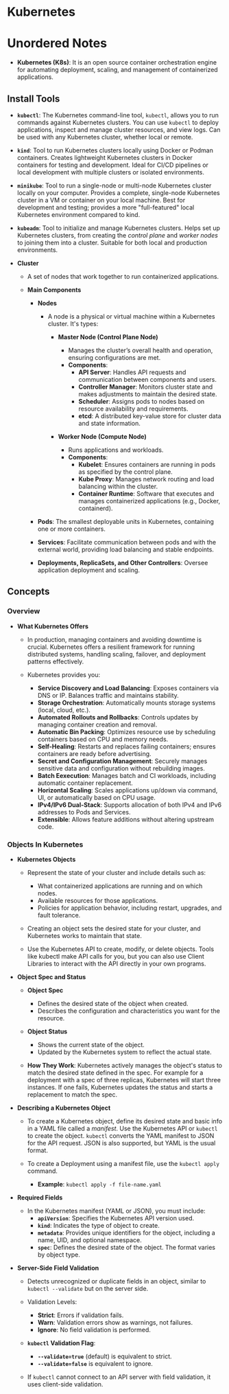# Kubernetes
# Unordered Notes
- **Kubernetes (K8s)**: It is an open source container orchestration engine for automating deployment, scaling, and management of containerized applications.

## Install Tools
- **`kubectl`**: The Kubernetes command-line tool, `kubectl`, allows you to run commands against Kubernetes clusters. You can use `kubectl` to deploy applications, inspect and manage cluster resources, and view logs. Can be used with any Kubernetes cluster, whether local or remote.
- **`kind`**: Tool to run Kubernetes clusters locally using Docker or Podman containers. Creates lightweight Kubernetes clusters in Docker containers for testing and development. Ideal for CI/CD pipelines or local development with multiple clusters or isolated environments.
- **`minikube`**: Tool to run a single-node or multi-node Kubernetes cluster locally on your computer. Provides a complete, single-node Kubernetes cluster in a VM or container on your local machine. Best for development and testing; provides a more "full-featured" local Kubernetes environment compared to kind.
- **`kubeadm`**: Tool to initialize and manage Kubernetes clusters. Helps set up Kubernetes clusters, from creating the *control plane* and *worker nodes* to joining them into a cluster. Suitable for both local and production environments.

- **Cluster**
  - A set of nodes that work together to run containerized applications.

  - **Main Components**
    - **Nodes**
      - A node is a physical or virtual machine within a Kubernetes cluster. It's types:
        - **Master Node (Control Plane Node)**
          - Manages the cluster’s overall health and operation, ensuring configurations are met.
          - **Components**:
            - **API Server**: Handles API requests and communication between components and users.
            - **Controller Manager**: Monitors cluster state and makes adjustments to maintain the desired state.
            - **Scheduler**: Assigns pods to nodes based on resource availability and requirements.
            - **etcd**: A distributed key-value store for cluster data and state information.

        - **Worker Node (Compute Node)**
          - Runs applications and workloads.
          - **Components**:
            - **Kubelet**: Ensures containers are running in pods as specified by the control plane.
            - **Kube Proxy**: Manages network routing and load balancing within the cluster.
            - **Container Runtime**: Software that executes and manages containerized applications (e.g., Docker, containerd).
    
    - **Pods**: The smallest deployable units in Kubernetes, containing one or more containers.
    - **Services**: Facilitate communication between pods and with the external world, providing load balancing and stable endpoints.
    - **Deployments, ReplicaSets, and Other Controllers**: Oversee application deployment and scaling.

## Concepts
### Overview
- **What Kubernetes Offers**
  - In production, managing containers and avoiding downtime is crucial. Kubernetes offers a resilient framework for running distributed systems, handling scaling, failover, and deployment patterns effectively.

  - Kubernetes provides you:
    - **Service Discovery and Load Balancing**: Exposes containers via DNS or IP. Balances traffic and maintains stability.
    - **Storage Orchestration**: Automatically mounts storage systems (local, cloud, etc.).
    - **Automated Rollouts and Rollbacks**: Controls updates by managing container creation and removal.
    - **Automatic Bin Packing**: Optimizes resource use by scheduling containers based on CPU and memory needs.
    - **Self-Healing**: Restarts and replaces failing containers; ensures containers are ready before advertising.
    - **Secret and Configuration Management**: Securely manages sensitive data and configuration without rebuilding images.
    - **Batch Eexecution**: Manages batch and CI workloads, including automatic container replacement.
    - **Horizontal Scaling**: Scales applications up/down via command, UI, or automatically based on CPU usage.
    - **IPv4/IPv6 Dual-Stack**: Supports allocation of both IPv4 and IPv6 addresses to Pods and Services.
    - **Extensible**: Allows feature additions without altering upstream code.

### Objects In Kubernetes
- **Kubernetes Objects**
  - Represent the state of your cluster and include details such as:
    - What containerized applications are running and on which nodes.
    - Available resources for those applications.
    - Policies for application behavior, including restart, upgrades, and fault tolerance.

  - Creating an object sets the desired state for your cluster, and Kubernetes works to maintain that state.
  - Use the Kubernetes API to create, modify, or delete objects. Tools like kubectl make API calls for you, but you can also use Client Libraries to interact with the API directly in your own programs.

- **Object Spec and Status**
  - **Object Spec**
    - Defines the desired state of the object when created.
    - Describes the configuration and characteristics you want for the resource.

  - **Object Status**
    - Shows the current state of the object.
    - Updated by the Kubernetes system to reflect the actual state.

  - **How They Work**: Kubernetes actively manages the object's status to match the desired state defined in the spec. For example for a deployment with a spec of three replicas, Kubernetes will start three instances. If one fails, Kubernetes updates the status and starts a replacement to match the spec.

- **Describing a Kubernetes Object**
  - To create a Kubernetes object, define its desired state and basic info in a YAML file called a *manifest*. Use the Kubernetes API or `kubectl` to create the object. `kubectl` converts the YAML manifest to JSON for the API request. JSON is also supported, but YAML is the usual format.

  - To create a Deployment using a manifest file, use the `kubectl apply` command.
    - **Example**: `kubectl apply -f file-name.yaml`

- **Required Fields**
  - In the Kubernetes manifest (YAML or JSON), you must include:
    - **`apiVersion`**: Specifies the Kubernetes API version used.
    - **`kind`**: Indicates the type of object to create.
    - **`metadata`**: Provides unique identifiers for the object, including a name, UID, and optional namespace.
    - **`spec`**: Defines the desired state of the object. The format varies by object type.

- **Server-Side Field Validation**
  - Detects unrecognized or duplicate fields in an object, similar to `kubectl --validate` but on the server side.

  - Validation Levels:
    - **Strict**: Errors if validation fails.
    - **Warn**: Validation errors show as warnings, not failures.
    - **Ignore**: No field validation is performed.

  - **`kubectl` Validation Flag**:
    - **`--validate=true`** (default) is equivalent to strict.
    - **`--validate=false`** is equivalent to ignore.

  - If `kubectl` cannot connect to an API server with field validation, it uses client-side validation.